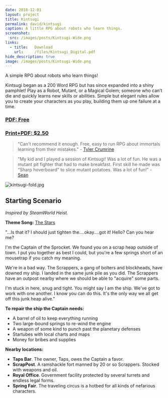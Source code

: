 ```yaml
---
date: 2018-12-01
layout: project
title: Kintsugi
permalink: david/kintsugi
caption: A little RPG about robots who learn things.
screenshot:
  src: /images/posts/Kintsugi-Wide.png
links: 
  - title:   Download
    url:     /files/Kintsugi_Digital.pdf
hide_description: true
image: /images/posts/Kintsugi-Wide.png
---
```


A simple RPG about robots who learn things!

Kintsugi began as a 200 Word RPG but has since expanded into a shiny pamphlet! Play as a Robot, Mutant, or a Magical Golem; someone who can’t die and quickly learns new skills or abilities. Simple but elegant rules allow you to create your characters as you play, building them up one failure at a time. 

<div class="row centerButtons">
  <div class="col-md-6 col-12">
<a class="btn wyrd-btn" href="https://gum.co/bmUI" target="_blank"><h3>PDF: Free</h3></a>
  </div>
  <div class="col-md-6 col-12">
<a class="btn wyrd-btn" href="https://gum.co/AAOTx" target="_blank"><h3>Print+PDF: $2.50</h3></a>
  </div>
</div>

> "Can't recommend it enough. Free, easy to run RPG about immortals learning from their mistakes." - [Tyler Crumrine](https://mobile.twitter.com/uhcoolguy)

> "My kid and I played a session of Kintsugi! Was a lot of fun. He was a mutant pit fighter that had to make breakfast. First skill he made was “Sharp hoverboard” to slice mutant potatoes. Was a lot of fun!" - [Sean](https://twitter.com/HypatiasAngst/status/1238978186110808064)

![kintsugi-fold.jpg]({{site.url}}/images/posts/kintsugi-fold.jpg)

## Starting Scenario
_Inspired by SteamWorld Heist._

**Theme Song:** [The Stars](https://steampoweredgiraffe.bandcamp.com/track/the-stars)

"...Is that it? I should just tighten the....okay....got it! Hello? Can you hear me?

I'm the Captain of the Sprocket. We found you on a scrap heap outside of town. I put you together as best I could, but you're a few springs short of an mousetrap if you catch my meaning. 

We're in a bad way. The Scrappers, a gang of bolters and blockheads, have downed my ship. I landed in the same junk pile as you did. The Scrappers have an outpost nearby where we should be able to "acquire" some parts.

I'm stuck in here, snug and tight. You might say I am the ship. We've got to work with one another. I know you can do this. It's the only way we all get off this junk heap alive."

**To repair the ship the Captain needs:**
 * A barrel of oil to keep everything running
 * Two large-bound springs to re-wind the engine
 * A weapon of some kind to punch past the planetary defenses
 * Startubes with local charts and maps
 * Money for bribes and supplies

**Nearby locations:**
 * **Taps Bar**. The owner, Taps, owes the Captain a favor.
 * **ScrapPost**. A ramshackle fort manned by 20 or so Scrappers. Stocked with weapons and oil.
 * **Royal Office**. Government facility protected by several turrets and endless legal forms.
 * **Spring Fair**. The traveling circus is a hotbed for all kinds of nefarious characters.

